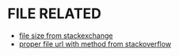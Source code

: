 # FILE RELATED
- [file size from stackexchange](https://codereview.stackexchange.com/a/97806)
- [proper file url with method from stackoverflow](https://stackoverflow.com/a/16511111/6021740)
